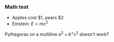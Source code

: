 ### Math test

- Apples cost $1, pears $2
- Einstein: $E = mc^2$


Pythagoras on a multiline $a^2 + b^
= c^2$ doesn't work?
